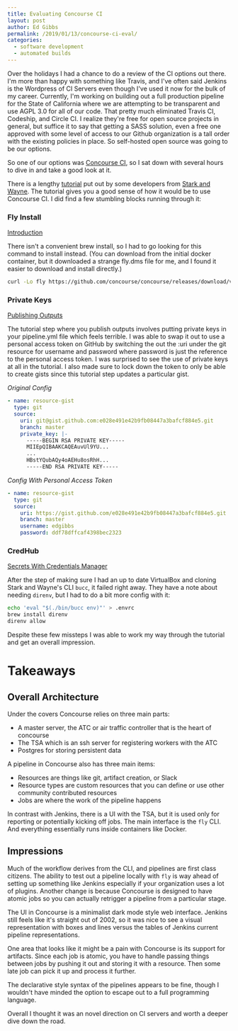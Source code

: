 ```yaml
---
title: Evaluating Concourse CI
layout: post
author: Ed Gibbs
permalink: /2019/01/13/concourse-ci-eval/
categories:
  - software development
  - automated builds
---
```


Over the holidays I had a chance to do a review of the CI options out there. I'm more than happy with something like Travis, and
I've often said Jenkins is the Wordpress of CI Servers even though I've used it now for the bulk of my career.  Currently, I'm working
on building out a full production pipeline for the State of California where we are attempting to be transparent and use AGPL 3.0 for all of
our code.  That pretty much eliminated Travis CI, Codeship, and Circle CI.  I realize they're free for open source projects in general, but
suffice it to say that getting a SASS solution, even a free one approved with some level of access to our Github organization is a tall order
with the existing policies in place.  So self-hosted open source was going to be our options.

So one of our options was [Concourse CI](https://concourse-ci.org), so I sat down with several hours to dive in and take a good look at it.

There is a lengthy [tutorial](https://concoursetutorial.com) put out by some developers from [Stark and Wayne](https://starkandwayne.com). The
tutorial gives you a good sense of how it would be to use Concourse CI. I did find a few stumbling blocks running through it:

### Fly Install
[Introduction](https://concoursetutorial.com)

There isn't a convenient brew install, so I had to go looking for this command to install instead. (You can download from the initial docker container,
but it downloaded a strange fly.dms file for me, and I found it easier to download and install directly.)

```bash
curl -Lo fly https://github.com/concourse/concourse/releases/download/v4.2.2/fly_darwin_amd64 && chmod +x fly && mv fly /usr/local/bin/
```
### Private Keys
[Publishing Outputs](https://concoursetutorial.com/basics/publishing-outputs/)

The tutorial step where you publish outputs involves putting private keys in your pipeline.yml file which feels terrible. I was able to swap
it out to use a personal access token on GitHub by switching the out the :uri under the git resource for username and password where password is
just the reference to the personal access token. I was surprised to see the use of private keys at all in the tutorial. I also made sure
to lock down the token to only be able to create gists since this tutorial step updates a particular gist.

_Original Config_
```yaml
- name: resource-gist
  type: git
  source:
    uri: git@gist.github.com:e028e491e42b9fb08447a3bafcf884e5.git
    branch: master
    private_key: |-
      -----BEGIN RSA PRIVATE KEY-----
      MIIEpQIBAAKCAQEAuvUl9YU...
      ...
      HBstYQubAQy4oAEHu8osRhH...
      -----END RSA PRIVATE KEY-----
```

_Config With Personal Access Token_
```yaml
- name: resource-gist
  type: git
  source:
    uri: https://gist.github.com/e028e491e42b9fb08447a3bafcf884e5.git
    branch: master
    username: edgibbs
    password: ddf78dffcaf4398bec2323
```

### CredHub
[Secrets With Credentials Manager](https://concoursetutorial.com/basics/secret-parameters/)

After the step of making sure I had an up to date VirtualBox and cloning Stark and Wayne's CLI `bucc`, it
failed right away. They have a note about needing `direnv`, but I had to do a bit more config with it:

```bash
echo 'eval "$(./bin/bucc env)"' > .envrc
brew install direnv
direnv allow
```

Despite these few missteps I was able to work my way through the tutorial and get an overall impression.

# Takeaways

## Overall Architecture

Under the covers Concourse relies on three main parts:

- A master server, the ATC or air traffic controller that is the heart of concourse
- The TSA which is an ssh server for registering workers with the ATC
- Postgres for storing persistent data

A pipeline in Concourse also has three main items:

- Resources are things like git, artifact creation, or Slack
- Resource types are custom resources that you can define or use other community contributed resources
- Jobs are where the work of the pipeline happens

In contrast with Jenkins, there is a UI with the TSA, but it is used only for reporting or potentially
kicking off jobs.  The main interface is the `fly` CLI. And everything essentially runs inside containers like
Docker.

## Impressions

Much of the workflow derives from the CLI, and pipelines are first class citizens. The ability to test
out a pipeline locally with `fly` is way ahead of setting up something like Jenkins especially if your organization
uses a lot of plugins. Another change is because Concourse is designed to have atomic jobs so you can actually retrigger
a pipeline from a particular stage.

The UI in Concourse is a minimalist dark mode style web interface. Jenkins still feels like it's straight out of 2002, so
it was nice to see a visual representation with boxes and lines versus the tables of Jenkins current pipeline representations.

One area that looks like it might be a pain with Concourse is its support for artifacts. Since each job is atomic, you have to
handle passing things between jobs by pushing it out and storing it with a resource. Then some late job can pick it up
and process it further.

The declarative style syntax of the pipelines appears to be fine, though I wouldn't have minded the option to escape out to a full
programming language.

Overall I thought it was an novel direction on CI servers and worth a deeper dive down the road.
